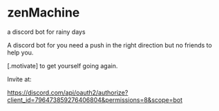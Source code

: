 # zenMachine
a discord bot for rainy days

A discord bot for you need a push in the right direction but no friends to help you.

[.motivate] to get yourself going again.

Invite at: 

https://discord.com/api/oauth2/authorize?client_id=796473859276406804&permissions=8&scope=bot
